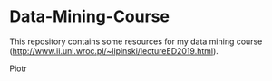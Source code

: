 # Data-Mining-Course

This repository contains some resources for my data mining course (http://www.ii.uni.wroc.pl/~lipinski/lectureED2019.html).

Piotr
